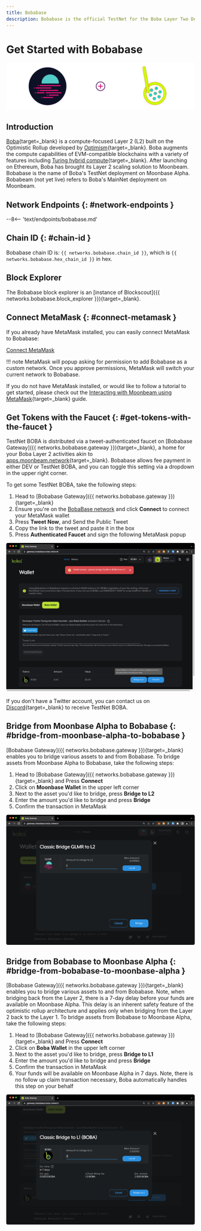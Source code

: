 ```yaml
---
title: Bobabase
description: Bobabase is the official TestNet for the Boba Layer Two Deployment on Moonbeam. Follow this tutorial to connect to Bobabase.
---
```


# Get Started with Bobabase

![Bobabase Banner](/images/builders/get-started/networks/bobabase/bobabase-banner.png)

## Introduction
[Boba](https://boba.network/){target=_blank} is a compute-focused Layer 2 (L2) built on the Optimistic Rollup developed by [Optimism](https://www.optimism.io/){target=_blank}. Boba augments the compute capabilities of EVM-compatible blockchains with a variety of features including [Turing hybrid compute](https://docs.boba.network/turing/turing){target=_blank}. After launching on Ethereum, Boba has brought its Layer 2 scaling solution to Moonbeam. Bobabase is the name of Boba's TestNet deployment on Moonbase Alpha. Bobabeam (not yet live) refers to Boba's MainNet deployment on Moonbeam.

## Network Endpoints {: #network-endpoints }

--8<-- 'text/endpoints/bobabase.md'

## Chain ID {: #chain-id } 

Bobabase chain ID is: `{{ networks.bobabase.chain_id }}`, which is `{{ networks.bobabase.hex_chain_id }}` in hex.

## Block Explorer

The Bobabase block explorer is an [instance of Blockscout]({{ networks.bobabase.block_explorer }}){target=_blank}.


## Connect MetaMask {: #connect-metamask }

If you already have MetaMask installed, you can easily connect MetaMask to Bobabase:

<div class="button-wrapper">
    <a href="#" class="md-button connectMetaMask" value="bobabase">Connect MetaMask</a>
</div>

!!! note
    MetaMask will popup asking for permission to add Bobabase as a custom network. Once you approve permissions, MetaMask will switch your current network to Bobabase.

If you do not have MetaMask installed, or would like to follow a tutorial to get started, please check out the [Interacting with Moonbeam using MetaMask](/tokens/connect/metamask/){target=_blank} guide.

## Get Tokens with the Faucet {: #get-tokens-with-the-faucet } 

TestNet BOBA is distributed via a tweet-authenticated faucet on [Bobabase Gateway]({{ networks.bobabase.gateway }}){target=_blank}, a home for your Boba Layer 2 activities akin to [apps.moonbeam.network](https://apps.moonbeam.network/){target=_blank}. Bobabase allows fee payment in either DEV or TestNet BOBA, and you can toggle this setting via a dropdown in the upper right corner.


To get some TestNet BOBA, take the following steps:

1. Head to [Bobabase Gateway]({{ networks.bobabase.gateway }}){target=_blank}
2. Ensure you're on the [BobaBase network](#connect-metamask) and click **Connect** to connect your MetaMask wallet
3. Press **Tweet Now**, and Send the Public Tweet
4. Copy the link to the tweet and paste it in the box 
5. Press **Authenticated Faucet** and sign the following MetaMask popup

![Bobabase Faucet](/images/builders/get-started/networks/bobabase/bobabase-1.png)

If you don't have a Twitter account, you can contact us on [Discord](https://discord.gg/PfpUATX){target=_blank} to receive TestNet BOBA.

## Bridge from Moonbase Alpha to Bobabase {: #bridge-from-moonbase-alpha-to-bobabase }

[Bobabase Gateway]({{ networks.bobabase.gateway }}){target=_blank} enables you to bridge various assets to and from Bobabase. To bridge assets from Moonbase Alpha to Bobabase, take the following steps:

1. Head to [Bobabase Gateway]({{ networks.bobabase.gateway }}){target=_blank} and Press **Connect**
2. Click on **Moonbase Wallet** in the upper left corner 
3. Next to the asset you'd like to bridge, press **Bridge to L2**
4. Enter the amount you'd like to bridge and press **Bridge**
5. Confirm the transaction in MetaMask

![Bridge to Bobabase](/images/builders/get-started/networks/bobabase/bobabase-2.png)

## Bridge from Bobabase to Moonbase Alpha {: #bridge-from-bobabase-to-moonbase-alpha }

[Bobabase Gateway]({{ networks.bobabase.gateway }}){target=_blank} enables you to bridge various assets to and from Bobabase. Note, when bridging back from the Layer 2, there is a 7-day delay before your funds are available on Moonbase Alpha. This delay is an inherent safety feature of the optimistic rollup architecture and applies only when bridging from the Layer 2 back to the Layer 1. To bridge assets from Bobabase to Moonbase Alpha, take the following steps:

1. Head to [Bobabase Gateway]({{ networks.bobabase.gateway }}){target=_blank} and Press **Connect**
2. Click on **Boba Wallet** in the upper left corner
3. Next to the asset you'd like to bridge, press **Bridge to L1** 
4. Enter the amount you'd like to bridge and press **Bridge**
5. Confirm the transaction in MetaMask
6. Your funds will be available on Moonbase Alpha in 7 days. Note, there is no follow up claim transaction necessary, Boba automatically handles this step on your behalf

![Bridge to Bobabase](/images/builders/get-started/networks/bobabase/bobabase-3.png)